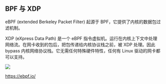 ## BPF 与 XDP

eBPF (extended Berkeley Packet Filter) 起源于 BPF，它提供了内核的数据包过滤机制。

XDP (eXpress Data Path) 是一个 eBPF 指令虚拟机。运行在内核上下文中处理网络流。在网卡收到的包后，把包传递给内核协议栈之前，被 XDP 处理。因此 bypass 内核网络协议栈。它无需任何特殊硬件特性，任何有 Linux 驱动的网卡都可以支持。

![](https://ebpf.io/static/overview-bf463455a5666fc3fb841b9240d588ff.png)

https://ebpf.io/
